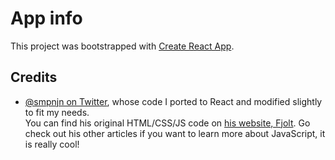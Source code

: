 # App info

This project was bootstrapped with [Create React App](https://github.com/facebook/create-react-app).

## Credits

- [@smpnjn on Twitter](https://twitter.com/smpnjn), whose code I ported to React and modified slightly to fit my needs.  
  You can find his original HTML/CSS/JS code on [his website, Fjolt](https://fjolt.com/article/javascript-confetti-on-click-effect). Go check out his other articles if you want to learn more about JavaScript, it is really cool!